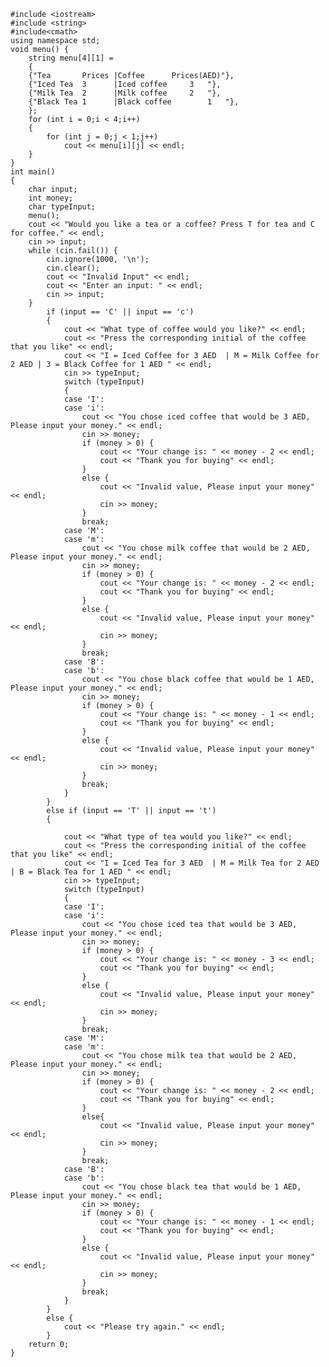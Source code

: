 	#include <iostream> 
	#include <string>
	#include<cmath> 
	using namespace std;
	void menu() {
		string menu[4][1] =
		{
		{"Tea		Prices |Coffee		Prices(AED)"},
		{"Iced Tea	3      |Iced coffee		3	"},
		{"Milk Tea	2      |Milk coffee		2	"},
		{"Black Tea	1      |Black coffee		1	"},
		};
		for (int i = 0;i < 4;i++) 
		{
			for (int j = 0;j < 1;j++)
				cout << menu[i][j] << endl;
		}
	}
	int main()
	{
		char input;
		int money;
		char typeInput;
		menu();
		cout << "Would you like a tea or a coffee? Press T for tea and C for coffee." << endl;
		cin >> input;
		while (cin.fail()) {
			cin.ignore(1000, '\n');
			cin.clear();
			cout << "Invalid Input" << endl;
			cout << "Enter an input: " << endl;
			cin >> input;
		}
			if (input == 'C' || input == 'c')
			{
				cout << "What type of coffee would you like?" << endl;
				cout << "Press the corresponding initial of the coffee that you like" << endl;
				cout << "I = Iced Coffee for 3 AED  | M = Milk Coffee for 2 AED | 3 = Black Coffee for 1 AED " << endl;
				cin >> typeInput;
				switch (typeInput)
				{
				case 'I':
				case 'i':
					cout << "You chose iced coffee that would be 3 AED, Please input your money." << endl;
					cin >> money;
					if (money > 0) {
						cout << "Your change is: " << money - 2 << endl;
						cout << "Thank you for buying" << endl;
					}
					else {
						cout << "Invalid value, Please input your money" << endl;
						cin >> money;
					}
					break;
				case 'M':
				case 'm':
					cout << "You chose milk coffee that would be 2 AED, Please input your money." << endl;
					cin >> money;
					if (money > 0) {
						cout << "Your change is: " << money - 2 << endl;
						cout << "Thank you for buying" << endl;
					}
					else {
						cout << "Invalid value, Please input your money" << endl;
						cin >> money;
					}
					break;
				case 'B':
				case 'b':
					cout << "You chose black coffee that would be 1 AED, Please input your money." << endl;
					cin >> money;
					if (money > 0) {
						cout << "Your change is: " << money - 1 << endl;
						cout << "Thank you for buying" << endl;
					}
					else {
						cout << "Invalid value, Please input your money" << endl;
						cin >> money;
					}
					break;
				}
			}
			else if (input == 'T' || input == 't')
			{

				cout << "What type of tea would you like?" << endl;
				cout << "Press the corresponding initial of the coffee that you like" << endl;
				cout << "I = Iced Tea for 3 AED  | M = Milk Tea for 2 AED | B = Black Tea for 1 AED " << endl;
				cin >> typeInput;
				switch (typeInput)
				{
				case 'I':
				case 'i':
					cout << "You chose iced tea that would be 3 AED, Please input your money." << endl;
					cin >> money;
					if (money > 0) {
						cout << "Your change is: " << money - 3 << endl;
						cout << "Thank you for buying" << endl;
					}
					else {
						cout << "Invalid value, Please input your money" << endl;
						cin >> money;
					}
					break;
				case 'M':
				case 'm':
					cout << "You chose milk tea that would be 2 AED, Please input your money." << endl;
					cin >> money;
					if (money > 0) {
						cout << "Your change is: " << money - 2 << endl;
						cout << "Thank you for buying" << endl;
					}
					else{
						cout << "Invalid value, Please input your money" << endl;
						cin >> money;
					}
					break;
				case 'B':
				case 'b':
					cout << "You chose black tea that would be 1 AED, Please input your money." << endl;
					cin >> money;
					if (money > 0) {
						cout << "Your change is: " << money - 1 << endl;
						cout << "Thank you for buying" << endl;
					}
					else {
						cout << "Invalid value, Please input your money" << endl;
						cin >> money;
					}
					break;
				}
			}
			else {
				cout << "Please try again." << endl;
			}
		return 0;
	}

